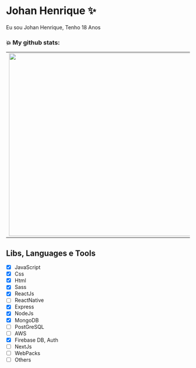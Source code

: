 # Johan Henrique :sparkles:

Eu sou Johan Henrique, Tenho 18 Anos

### 💥 My github stats:
<center>
<table>
    <tr>
        <td><img width="500px" align="left" src="https://github-readme-stats.vercel.app/api?username=JohanDev6&show_icons=true&theme=tokyonight" /></td>
        <td><img width="450px" align="left" src="https://github-readme-stats.vercel.app/api/top-langs/?username=JohanDev6&layout=compact&langs_count=12&theme=tokyonight&exclude_repo=pandas-notebook,proconsult-mvc,netflix-data"/></td>
    </tr>   
</table>
</center>  

## Libs, Languages e Tools

 - [x] JavaScript
 - [x] Css 
 - [x] Html
 - [x] Sass
 - [x] ReactJs
 - [ ] ReactNative
 - [x] Express
 - [x] NodeJs
 - [X] MongoDB
 - [ ] PostGreSQL
 - [ ] AWS
 - [x] Firebase DB, Auth
 - [ ] NextJs
 - [ ] WebPacks
 - [ ] Others
